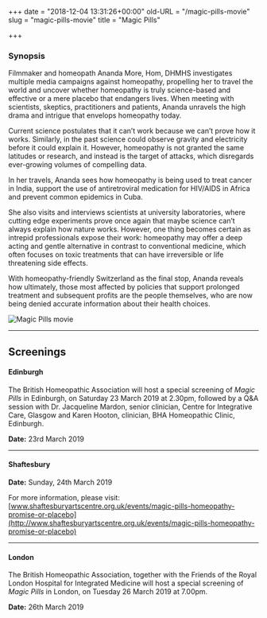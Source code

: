 +++
date = "2018-12-04 13:31:26+00:00"
old-URL = "/magic-pills-movie"
slug = "magic-pills-movie"
title = "Magic Pills"

+++

### Synopsis

Filmmaker and homeopath Ananda More, Hom, DHMHS investigates multiple media campaigns against homeopathy, propelling her to travel the world and uncover whether homeopathy is truly science-based and effective or a mere placebo that endangers lives. When meeting with scientists, skeptics, practitioners and patients, Ananda unravels the high drama and intrigue that envelops homeopathy today.

Current science postulates that it can’t work because we can’t prove
how it works. Similarly, in the past science could observe gravity and
electricity before it could explain it. However, homeopathy is not
granted the same latitudes or research, and instead is the target of
attacks, which disregards ever-growing volumes of compelling data.

In her travels, Ananda sees how homeopathy is being used to treat
cancer in India, support the use of antiretroviral medication for
HIV/AIDS in Africa and prevent common epidemics in Cuba.

She also visits and interviews scientists at university laboratories,
 where cutting edge experiments prove once again that maybe science
can’t always explain how nature works. However, one thing becomes
certain as intrepid professionals expose their work: homeopathy may
offer a deep acting and gentle alternative in contrast to conventional
medicine, which often focuses on toxic treatments that can have
irreversible or life threatening side effects.

With homeopathy-friendly Switzerland as the final stop,
Ananda reveals how ultimately, those most affected by policies that
support prolonged treatment and subsequent profits are the people
themselves, who are now being denied accurate information about their
health choices.

![Magic Pills movie](https://res.cloudinary.com/homeopathyuk/v1557403245/bha/MagicPills_27x39-web-711x1024.jpg)

* * *

## Screenings

#### Edinburgh

The British Homeopathic Association will host a special screening of _Magic Pills_ in Edinburgh, on Saturday 23 March 2019 at 2.30pm, followed by a Q&A session with Dr. Jacqueline Mardon, senior clinician, Centre for Integrative Care, Glasgow and Karen Hooton, clinician, BHA Homeopathic Clinic, Edinburgh.

**Date:** 23rd March 2019

* * *

#### Shaftesbury

**Date:** Sunday, 24th March 2019

For more information, please visit:  [www.shaftesburyartscentre.org.uk/events/magic-pills-homeopathy-promise-or-placebo](http://www.shaftesburyartscentre.org.uk/events/magic-pills-homeopathy-promise-or-placebo)

* * *

#### London

The British Homeopathic Association, together with the Friends of the Royal London Hospital for Integrated Medicine will host a special screening of _Magic Pills_ in London, on Tuesday 26 March 2019 at 7.00pm.

**Date:** 26th March 2019

